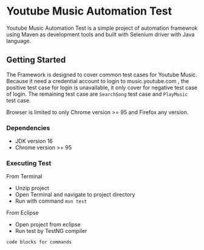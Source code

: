 # Youtube Music Automation Test

Youtube Music Automation Test is a simple project of automation framewrok using Maven as development tools and built with Selenium driver with Java language.

## Getting Started

The Framework is designed to cover common test cases for Youtube Music. 
Because it need a credential account to login to music.youtube.com , the positive test case for login is unavailable, it only cover for negative test case of login. 
The remaining test case are `SearchSong` test case and `PlayMusic` test case. 

Browser is limited to only Chrome version >= 95 and Firefox any version. 

### Dependencies

- JDK version 16
- Chrome version >= 95

### Executing Test

From Terminal
- Unzip project
- Open Terminal and navigate to project directory
- Run with command `mvn test` 

From Eclipse
- Open project from eclipse
- Run test by TestNG compiler

```
code blocks for commands
```
